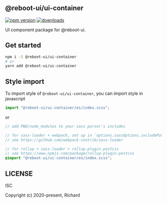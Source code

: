 ## @reboot-ui/ui-container

[![npm version](https://img.shields.io/npm/v/@reboot-ui/ui-container.svg)](https://www.npmjs.org/package/@reboot-ui/ui-container)
[![downloads](https://img.shields.io/npm/dm/@reboot-ui/ui-container.svg)](https://www.npmjs.org/package/@reboot-ui/ui-container)

UI component package for @reboot-ui.

## Get started

```bash
npm i -S @reboot-ui/ui-container
# or
yarn add @reboot-ui/ui-container
```

## Style import

To import style of `@reboot-ui/ui-container`, you can import style in javascript

```js
import "@reboot-ui/ui-container/es/index.scss";
```

or

```scss
// add PWD/node_modules to your sass parser's includes

// for sass-loader + webpack, set up in `options.sassOptions.includePaths`,
// see https://github.com/webpack-contrib/sass-loader

// for rollup + sass-loader + rollup-plugin-postcss
// see https://www.npmjs.com/package/rollup-plugin-postcss
@import "@reboot-ui/ui-container/es/index.scss";
```
## LICENSE

ISC

Copyright (c) 2020-present, Richard
